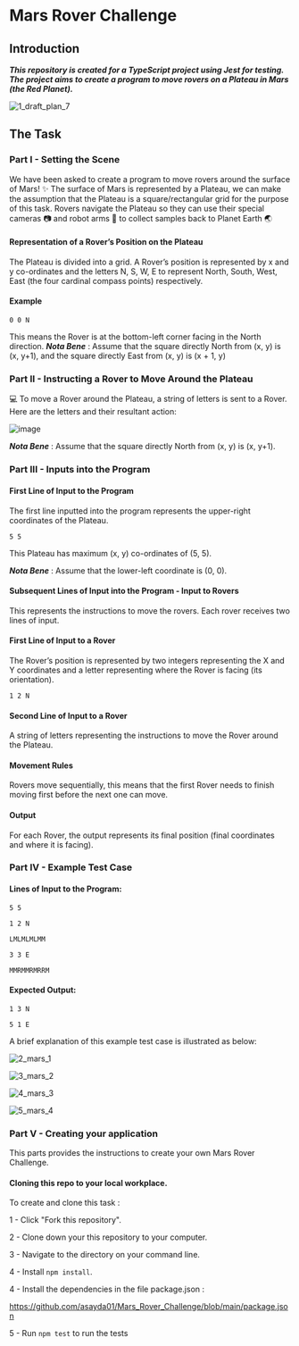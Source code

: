 # Mars Rover Challenge
## Introduction

***This repository is created for a TypeScript project using Jest for testing. 
The project aims to create a program to move rovers on a Plateau in Mars (the Red Planet).***


![1_draft_plan_7](https://user-images.githubusercontent.com/56931334/212541790-2c15af10-1660-48e3-8cef-214620211474.jpg)


## The Task

### Part I - Setting the Scene 

We have been asked to create a program to move rovers around the surface of Mars! ✨
The surface of Mars is represented by a Plateau, we can make the assumption that the Plateau is a square/rectangular grid for the purpose of this task.
Rovers navigate the Plateau so they can use their special cameras 📷 and robot arms 🦾 to collect samples back to Planet Earth 🌏

#### Representation of a Rover’s Position on the Plateau

The Plateau is divided into a grid. A Rover’s position is represented by x and y co-ordinates and the letters N, S, W, E to represent North, South, West, East (the four cardinal compass points) respectively.

#### Example

```
0 0 N
```

This means the Rover is at the bottom-left corner facing in the North direction.
***Nota Bene*** : Assume that the square directly North from (x, y) is (x, y+1), and the square directly East from (x, y) is (x + 1, y)


### Part II - Instructing a Rover to Move Around the Plateau


💻 To move a Rover around the Plateau, a string of letters is sent to a Rover.
Here are the letters and their resultant action:


![image](https://user-images.githubusercontent.com/56931334/212538828-0030c38a-871f-46b4-ac9f-1d716cf7c3ca.png)

***Nota Bene*** : Assume that the square directly North from (x, y) is (x, y+1).

### Part III - Inputs into the Program

#### First Line of Input to the Program

The first line inputted into the program represents the upper-right coordinates of the Plateau.

```
5 5
```

This Plateau has maximum (x, y) co-ordinates of (5, 5).

***Nota Bene*** : Assume that the lower-left coordinate is (0, 0).

#### Subsequent Lines of Input into the Program - Input to Rovers

This represents the instructions to move the rovers.
Each rover receives two lines of input.

#### First Line of Input to a Rover

The Rover’s position is represented by two integers representing the X and Y coordinates and a letter representing where the Rover is facing (its orientation).

```
1 2 N
```

#### Second Line of Input to a Rover

A string of letters representing the instructions to move the Rover around the Plateau.

#### Movement Rules

Rovers move sequentially, this means that the first Rover needs to finish moving first before the next one can move.

#### Output

For each Rover, the output represents its final position (final coordinates and where it is facing).



### Part IV - Example Test Case

#### Lines of Input to the Program:


```
5 5

1 2 N

LMLMLMLMM

3 3 E

MMRMMRMRRM

```

#### Expected Output:

```
1 3 N

5 1 E
```

A brief explanation of this example test case is illustrated as below:

![2_mars_1](https://user-images.githubusercontent.com/56931334/212539110-c3625ba8-881c-4bbf-a4a3-ce1e0292f8e7.jpg)

![3_mars_2](https://user-images.githubusercontent.com/56931334/212539114-778ad53f-d0ff-4b75-820a-d87424604fb6.jpg)

![4_mars_3](https://user-images.githubusercontent.com/56931334/212539118-143a3262-d99d-4030-9411-b23be24f56bb.jpeg)

![5_mars_4](https://user-images.githubusercontent.com/56931334/212539121-7e9bef46-ff46-4fde-a28d-c16b0c9084ce.jpg)


### Part V - Creating your application

This parts provides the instructions to create your own Mars Rover Challenge.



#### Cloning this repo to your local workplace.

To create and clone this task :

1 - Click "Fork this repository".

2 - Clone down your this repository to your computer.

3 - Navigate to the directory on your command line.

4 - Install `npm install`.

4 - Install the dependencies in the file package.json :

https://github.com/asayda01/Mars_Rover_Challenge/blob/main/package.json

5 - Run `npm test` to run the tests

